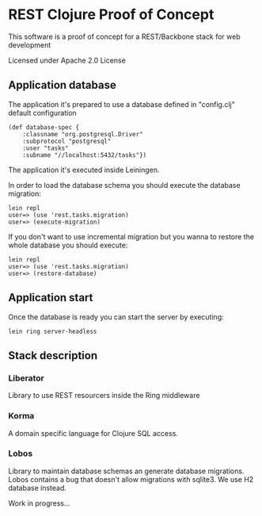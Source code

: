 # REST Clojure Proof of Concept #
This software is a proof of concept for a REST/Backbone stack for web development

Licensed under Apache 2.0 License

## Application database
The application it's prepared to use a database defined in "config.clj" default configuration

```
(def database-spec {
    :classname "org.postgresql.Driver" 
    :subprotocol "postgresql" 
    :user "tasks" 
    :subname "//localhost:5432/tasks"})
```

The application it's executed inside Leiningen.

In order to load the database schema you should execute the database migration:

```
lein repl
user=> (use 'rest.tasks.migration)
user=> (execute-migration)
```

If you don't want to use incremental migration but you wanna to restore the whole database you
should execute:

```
lein repl
user=> (use 'rest.tasks.migration)
user=> (restore-database)
```

## Application start
Once the database is ready you can start the server by executing:

```
lein ring server-headless
```

## Stack description
### Liberator
Library to use REST resourcers inside the Ring middleware

### Korma
A domain specific language for Clojure SQL access.

### Lobos
Library to maintain database schemas an generate database migrations.
Lobos contains a bug that doesn't allow migrations with sqlite3. We use H2 database instead.

Work in progress...

